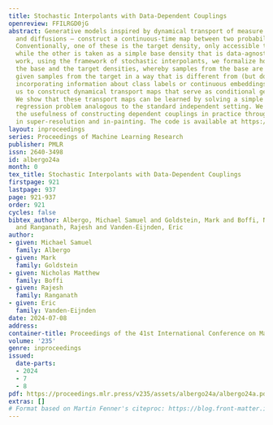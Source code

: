 ```yaml
---
title: Stochastic Interpolants with Data-Dependent Couplings
openreview: FFILRGD0jG
abstract: Generative models inspired by dynamical transport of measure – such as flows
  and diffusions – construct a continuous-time map between two probability densities.
  Conventionally, one of these is the target density, only accessible through samples,
  while the other is taken as a simple base density that is data-agnostic. In this
  work, using the framework of stochastic interpolants, we formalize how to <em>couple</em>
  the base and the target densities, whereby samples from the base are computed conditionally
  given samples from the target in a way that is different from (but does not preclude)
  incorporating information about class labels or continuous embeddings. This enables
  us to construct dynamical transport maps that serve as conditional generative models.
  We show that these transport maps can be learned by solving a simple square loss
  regression problem analogous to the standard independent setting. We demonstrate
  the usefulness of constructing dependent couplings in practice through experiments
  in super-resolution and in-painting. The code is available at https://github.com/interpolants/couplings.
layout: inproceedings
series: Proceedings of Machine Learning Research
publisher: PMLR
issn: 2640-3498
id: albergo24a
month: 0
tex_title: Stochastic Interpolants with Data-Dependent Couplings
firstpage: 921
lastpage: 937
page: 921-937
order: 921
cycles: false
bibtex_author: Albergo, Michael Samuel and Goldstein, Mark and Boffi, Nicholas Matthew
  and Ranganath, Rajesh and Vanden-Eijnden, Eric
author:
- given: Michael Samuel
  family: Albergo
- given: Mark
  family: Goldstein
- given: Nicholas Matthew
  family: Boffi
- given: Rajesh
  family: Ranganath
- given: Eric
  family: Vanden-Eijnden
date: 2024-07-08
address:
container-title: Proceedings of the 41st International Conference on Machine Learning
volume: '235'
genre: inproceedings
issued:
  date-parts:
  - 2024
  - 7
  - 8
pdf: https://proceedings.mlr.press/v235/assets/albergo24a/albergo24a.pdf
extras: []
# Format based on Martin Fenner's citeproc: https://blog.front-matter.io/posts/citeproc-yaml-for-bibliographies/
---
```

